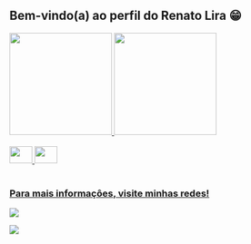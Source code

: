 ## Bem-vindo(a) ao perfil do Renato Lira 😁

 <div>
   <a href="https://github.com/Lira-11">
   <img height="180em" src="https://github-readme-stats.vercel.app/api?username=Lira-11&show_icons=true&theme=tokyonight&include_all_commits=true&count_private=true"/>
   <img height="180em" src="https://github-readme-stats.vercel.app/api/top-langs/?username=Lira-11&layout=compact&langs_count=6&theme=tokyonight"/>
</div>
    
<div style="display: inline_block"><br>
 

<img height="30" width="40" src="https://cdn.jsdelivr.net/gh/devicons/devicon@latest/icons/python/python-original.svg" />


<img height="30" width="40" src="https://cdn.jsdelivr.net/gh/devicons/devicon@latest/icons/java/java-original.svg" />
          
                
          
          
</div>
 
<br>
 
### Para mais informaçôes, visite minhas redes!
 
<div> 
<a href="https://instagram.com/renatolira__" target="_blank"><img src="https://img.shields.io/badge/-Instagram-%23E4405F?style=for-the-badge&logo=instagram&logoColor=white" target="_blank"></a>
 
<a href="https://www.linkedin.com/in/renato-lira-921617286/" target="_blank"><img src="https://img.shields.io/badge/-LinkedIn-%230077B5?style=for-the-badge&logo=linkedin&logoColor=white" target="_blank"></a>
</div>
